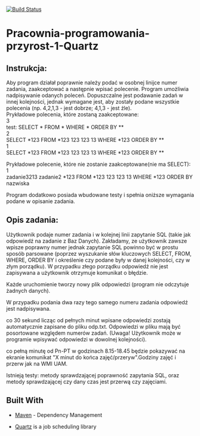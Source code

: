 [![Build Status](https://travis-ci.org/Mikbac/Pracownia-programowania-przyrost-1-Quartz.svg?branch=master)](https://travis-ci.org/Mikbac/Pracownia-programowania-przyrost-1-Quartz)
# Pracownia-programowania-przyrost-1-Quartz

## Instrukcja:
Aby program działał poprawnie należy podać w osobnej linijce numer zadania, zaakceptować a następnie wpisać polecenie. Program umożliwia nadpisywanie odanych poleceń. Dopuszczalne jest podawanie zadań w innej kolejności, jednak wymagane jest, aby zostały podane wszystkie polecenia (np. 4,2,1,3 - jest dobrze; 4,1,3 - jest źle). <br /> 
Prykładowe polecenia, które zostaną zaakceptowane: <br />
3 <br />
test:  SELECT * FROM * WHERE * ORDER BY ** <br />
2 <br />
SELECT *123 FROM *123 123 123 13 WHERE *123 ORDER BY ** <br />
1 <br />
SELECT *123 FROM *123 123 123 13 WHERE *123 ORDER BY ** <br />

Prykładowe polecenie, które nie zostanie zaakceptowane(nie ma SELECT): <br />
1 <br />
zadanie3213 zadanie2 *123 FROM *123 123 123 13 WHERE *123 ORDER BY nazwiska <br /> 

Program dodatkowo posiada wbudowane testy i spełnia oniższe wymagania podane w opisanie zadania. <br />


## Opis zadania:
Użytkownik podaje numer zadania i w kolejnej linii zapytanie SQL (takie jak odpowiedź na zadanie z Baz Danych). Zakładamy, ze użytkownik zawsze wpisze poprawny numer jednak zapytanie SQL powinno być w prostu sposób parsowane (poprzez wyszukanie słów kluczowych SELECT, FROM, WHERE, ORDER BY i określenie czy podane były w danej kolejności, czy w złym porządku). W przypadku złego porządku odpowiedź nie jest zapisywana a użytkownik otrzymuje komunikat o błędzie.

Każde uruchomienie tworzy nowy plik odpowiedzi (program nie odczytuje żadnych danych).

W przypadku podania dwa razy tego samego numeru zadania odpowiedź jest nadpisywana.

co 30 sekund licząc od pełnych minut wpisane odpowiedzi zostają automatycznie zapisane do pliku odp.txt. Odpowiedzi w pliku mają być posortowane względem numerów zadań. (Uwaga! Użytkownik może w programie wpisywać odpowiedzi w dowolnej kolejności).

co pełną minutę od Pn-PT w godzinach 8.15-18.45 będzie pokazywać na ekranie komunikat "X minut do końca zajęć/przeryw".Godziny zajęć i przerw jak na WMI UAM.

Istnieją testy:  metody sprawdzającej poprawność zapytania SQL, oraz metody sprawdzającej czy dany czas jest przerwą czy zajęciami.


## Built With

* [Maven](https://maven.apache.org/) - Dependency Management

* [Quartz](http://www.quartz-scheduler.org/) is a job scheduling library